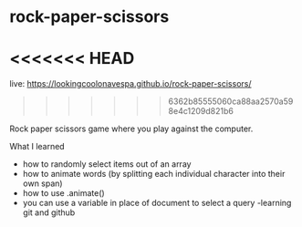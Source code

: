 # rock-paper-scissors

# <<<<<<< HEAD

live: https://lookingcoolonavespa.github.io/rock-paper-scissors/

> > > > > > > 6362b85555060ca88aa2570a598e4c1209d821b6

Rock paper scissors game where you play against the computer.

What I learned

- how to randomly select items out of an array
- how to animate words (by splitting each individual character into their own span)
- how to use .animate()
- you can use a variable in place of document to select a query
  -learning git and github
